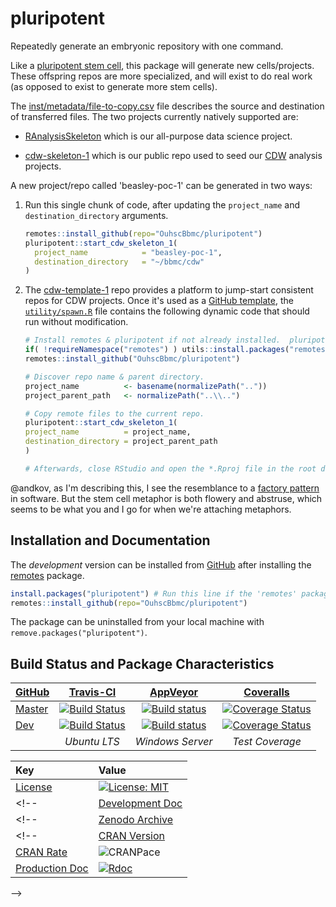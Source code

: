 pluripotent
=========================

Repeatedly generate an embryonic repository with one command.

Like a [pluripotent stem cell](https://en.wikipedia.org/wiki/Stem_cell#Potency_meaning), this package will generate new cells/projects.  These offspring repos are more specialized, and will exist to do real work (as opposed to exist to generate more stem cells).

The [inst/metadata/file-to-copy.csv](https://github.com/OuhscBbmc/pluripotent/blob/master/inst/metadata/file-to-copy.csv) file describes the source and destination of transferred files.  The two projects currently natively supported are:

* [RAnalysisSkeleton](https://github.com/wibeasley/RAnalysisSkeleton) which is our all-purpose data science project.

* [cdw-skeleton-1](https://github.com/OuhscBbmc/cdw-skeleton-1) which is our public repo used to seed our [CDW](https://github.com/OuhscBbmc/prairie-outpost-public) analysis projects.

A new project/repo called 'beasley-poc-1' can be generated in two ways:

1. Run this single chunk of code, after updating the `project_name` and `destination_directory` arguments.

    ```r
    remotes::install_github(repo="OuhscBbmc/pluripotent")
    pluripotent::start_cdw_skeleton_1(
      project_name            = "beasley-poc-1",
      destination_directory   = "~/bbmc/cdw"
    )
    ```

1. The [cdw-template-1](https://github.com/OuhscBbmc/cdw-template-1) repo provides a platform to jump-start consistent repos for CDW projects.  Once it's used as a [GitHub template](https://help.github.com/en/articles/creating-a-repository-from-a-template), the [`utility/spawn.R`](https://github.com/OuhscBbmc/cdw-template-1/blob/master/utility/spawn.R) file contains the following dynamic code that should run without modification.

    ```r
    # Install remotes & pluripotent if not already installed.  pluripotent won't reinstall if it's already up-to-date.
    if( !requireNamespace("remotes") ) utils::install.packages("remotes")
    remotes::install_github("OuhscBbmc/pluripotent")

    # Discover repo name & parent directory.
    project_name          <- basename(normalizePath(".."))
    project_parent_path   <- normalizePath("..\\..")

    # Copy remote files to the current repo.
    pluripotent::start_cdw_skeleton_1(
    project_name          = project_name,
    destination_directory = project_parent_path
    )

    # Afterwards, close RStudio and open the *.Rproj file in the root directory.
    ```

<!--
If you want to use this package for projects that aren't included in [inst/metadata/file-to-copy.csv](https://github.com/OuhscBbmc/pluripotent/blob/master/inst/metadata/file-to-copy.csv) file describes the source and destination of transferred files.
-->

@andkov, as I'm describing this, I see the resemblance to a [factory pattern](https://en.wikipedia.org/wiki/Factory_(object-oriented_programming)) in software.  But the stem cell metaphor is both flowery and abstruse, which seems to be what you and I go for when we're attaching metaphors.

Installation and Documentation
--------------------------------------

The *development* version can be installed from [GitHub](https://github.com/OuhscBbmc/pluripotent) after installing the [remotes](https://CRAN.R-project.org/package=remotes) package.

```r
install.packages("pluripotent") # Run this line if the 'remotes' package isn't installed already.
remotes::install_github(repo="OuhscBbmc/pluripotent")
```

The package can be uninstalled from your local machine with `remove.packages("pluripotent")`.

Build Status and Package Characteristics
--------------------------------------

| [GitHub](https://github.com/OuhscBbmc/pluripotent) | [Travis-CI](https://travis-ci.org/OuhscBbmc/pluripotent/builds) | [AppVeyor](https://ci.appveyor.com/project/wibeasley/pluripotent/history) | [Coveralls](https://coveralls.io/r/OuhscBbmc/pluripotent) |
| :----- | :---------------------------: | :-----------------------------: | :-------: |
| [Master](https://github.com/OuhscBbmc/pluripotent/tree/master) | [![Build Status](https://travis-ci.org/OuhscBbmc/pluripotent.svg?branch=master)](https://travis-ci.org/OuhscBbmc/pluripotent) | [![Build status](https://ci.appveyor.com/api/projects/status/ie2hgogtuqom092k/branch/master?svg=true)](https://ci.appveyor.com/project/wibeasley/pluripotent/branch/master) | [![Coverage Status](https://coveralls.io/repos/github/OuhscBbmc/pluripotent/badge.svg?branch=master)](https://coveralls.io/github/OuhscBbmc/pluripotent?branch=master) |
| [Dev](https://github.com/OuhscBbmc/pluripotent/tree/dev) | [![Build Status](https://travis-ci.org/OuhscBbmc/pluripotent.svg?branch=dev)](https://travis-ci.org/OuhscBbmc/pluripotent) | [![Build status](https://ci.appveyor.com/api/projects/status/ie2hgogtuqom092k/branch/dev?svg=true)](https://ci.appveyor.com/project/wibeasley/pluripotent/branch/dev) | [![Coverage Status](https://coveralls.io/repos/github/OuhscBbmc/pluripotent/badge.svg?branch=dev)](https://coveralls.io/github/OuhscBbmc/pluripotent?branch=dev) |
| | *Ubuntu LTS* | *Windows Server* | *Test Coverage* |

| Key | Value |
| :--- | :----- |
| [License](https://choosealicense.com/) | [![License: MIT](https://img.shields.io/badge/License-MIT-blue.svg)](https://opensource.org/licenses/MIT) |
<!--| [Development Doc](https://www.rdocumentation.org/) | [![Rdoc](https://img.shields.io/badge/pkgodwn-GitHub.io-orange.svg?longCache=true&style=style=for-the-badge)](https://ouhscbbmc.github.io/pluripotent/) |-->
<!--| [Zenodo Archive](https://zenodo.org/search?ln=en&p=pluripotent) | [![DOI](https://zenodo.org/badge/146359325.svg)](https://zenodo.org/badge/latestdoi/146359325) |-->
<!--| [CRAN Version](https://cran.r-project.org/package=pluripotent) | [![CRAN_Status_Badge](http://www.r-pkg.org/badges/version/pluripotent)](https://cran.r-project.org/package=pluripotent) |
| [CRAN Rate](http://cranlogs.r-pkg.org/) | ![CRANPace](http://cranlogs.r-pkg.org/badges/pluripotent) |
| [Production Doc](https://www.rdocumentation.org/) | [![Rdoc](http://www.rdocumentation.org/badges/version/pluripotent)](http://www.rdocumentation.org/packages/pluripotent) |
-->
